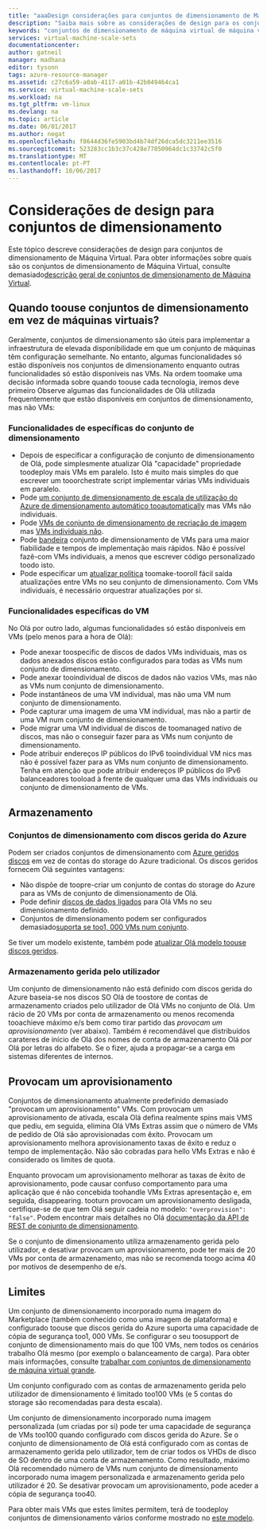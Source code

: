 ```yaml
---
title: "aaaDesign considerações para conjuntos de dimensionamento de Máquina Virtual do Azure | Microsoft Docs"
description: "Saiba mais sobre as considerações de design para os conjuntos de dimensionamento de Máquina Virtual do Azure"
keywords: "conjuntos de dimensionamento de máquina virtual de máquina virtual do Linux,"
services: virtual-machine-scale-sets
documentationcenter: 
author: gatneil
manager: madhana
editor: tysonn
tags: azure-resource-manager
ms.assetid: c27c6a59-a0ab-4117-a01b-42b049464ca1
ms.service: virtual-machine-scale-sets
ms.workload: na
ms.tgt_pltfrm: vm-linux
ms.devlang: na
ms.topic: article
ms.date: 06/01/2017
ms.author: negat
ms.openlocfilehash: f8644d36fe5903bd4b74df26dca5dc3211ee3516
ms.sourcegitcommit: 523283cc1b3c37c428e77850964dc1c33742c5f0
ms.translationtype: MT
ms.contentlocale: pt-PT
ms.lasthandoff: 10/06/2017
---
```

# <a name="design-considerations-for-scale-sets"></a>Considerações de design para conjuntos de dimensionamento
Este tópico descreve considerações de design para conjuntos de dimensionamento de Máquina Virtual. Para obter informações sobre quais são os conjuntos de dimensionamento de Máquina Virtual, consulte demasiado[descrição geral de conjuntos de dimensionamento de Máquina Virtual](virtual-machine-scale-sets-overview.md).

## <a name="when-toouse-scale-sets-instead-of-virtual-machines"></a>Quando toouse conjuntos de dimensionamento em vez de máquinas virtuais?
Geralmente, conjuntos de dimensionamento são úteis para implementar a infraestrutura de elevada disponibilidade em que um conjunto de máquinas têm configuração semelhante. No entanto, algumas funcionalidades só estão disponíveis nos conjuntos de dimensionamento enquanto outras funcionalidades só estão disponíveis nas VMs. Na ordem toomake uma decisão informada sobre quando toouse cada tecnologia, iremos deve primeiro Observe algumas das funcionalidades de Olá utilizada frequentemente que estão disponíveis em conjuntos de dimensionamento, mas não VMs:

### <a name="scale-set-specific-features"></a>Funcionalidades de específicas do conjunto de dimensionamento

- Depois de especificar a configuração de conjunto de dimensionamento de Olá, pode simplesmente atualizar Olá "capacidade" propriedade toodeploy mais VMs em paralelo. Isto é muito mais simples do que escrever um tooorchestrate script implementar várias VMs individuais em paralelo.
- Pode [um conjunto de dimensionamento de escala de utilização do Azure de dimensionamento automático tooautomatically](./virtual-machine-scale-sets-autoscale-overview.md) mas VMs não individuais.
- Pode [VMs de conjunto de dimensionamento de recriação de imagem](https://docs.microsoft.com/rest/api/virtualmachinescalesets/manage-a-vm) mas [VMs individuais não](https://docs.microsoft.com/rest/api/compute/virtualmachines).
- Pode [bandeira](./virtual-machine-scale-sets-design-overview.md) conjunto de dimensionamento de VMs para uma maior fiabilidade e tempos de implementação mais rápidos. Não é possível fazê-com VMs individuais, a menos que escrever código personalizado toodo isto.
- Pode especificar um [atualizar política](./virtual-machine-scale-sets-upgrade-scale-set.md) toomake-tooroll fácil saída atualizações entre VMs no seu conjunto de dimensionamento. Com VMs individuais, é necessário orquestrar atualizações por si.

### <a name="vm-specific-features"></a>Funcionalidades específicas do VM

No Olá por outro lado, algumas funcionalidades só estão disponíveis em VMs (pelo menos para a hora de Olá):

- Pode anexar toospecific de discos de dados VMs individuais, mas os dados anexados discos estão configurados para todas as VMs num conjunto de dimensionamento.
- Pode anexar tooindividual de discos de dados não vazios VMs, mas não as VMs num conjunto de dimensionamento.
- Pode instantâneos de uma VM individual, mas não uma VM num conjunto de dimensionamento.
- Pode capturar uma imagem de uma VM individual, mas não a partir de uma VM num conjunto de dimensionamento.
- Pode migrar uma VM individual de discos de toomanaged nativo de discos, mas não o conseguir fazer para as VMs num conjunto de dimensionamento.
- Pode atribuir endereços IP públicos do IPv6 tooindividual VM nics mas não é possível fazer para as VMs num conjunto de dimensionamento. Tenha em atenção que pode atribuir endereços IP públicos do IPv6 balanceadores tooload à frente de qualquer uma das VMs individuais ou conjunto de dimensionamento de VMs.

## <a name="storage"></a>Armazenamento

### <a name="scale-sets-with-azure-managed-disks"></a>Conjuntos de dimensionamento com discos gerida do Azure
Podem ser criados conjuntos de dimensionamento com [Azure geridos discos](../virtual-machines/windows/managed-disks-overview.md) em vez de contas do storage do Azure tradicional. Os discos geridos fornecem Olá seguintes vantagens:
- Não dispõe de toopre-criar um conjunto de contas do storage do Azure para as VMs de conjunto de dimensionamento de Olá.
- Pode definir [discos de dados ligados](virtual-machine-scale-sets-attached-disks.md) para Olá VMs no seu dimensionamento definido.
- Conjuntos de dimensionamento podem ser configurados demasiado[suporta se too1, 000 VMs num conjunto](virtual-machine-scale-sets-placement-groups.md). 

Se tiver um modelo existente, também pode [atualizar Olá modelo toouse discos geridos](virtual-machine-scale-sets-convert-template-to-md.md).

### <a name="user-managed-storage"></a>Armazenamento gerida pelo utilizador
Um conjunto de dimensionamento não está definido com discos gerida do Azure baseia-se nos discos SO Olá de toostore de contas de armazenamento criados pelo utilizador de Olá VMs no conjunto de Olá. Um rácio de 20 VMs por conta de armazenamento ou menos recomenda tooachieve máximo e/s bem como tirar partido das _provocam um aprovisionamento_ (ver abaixo). Também é recomendável que distribuídos carateres de início de Olá dos nomes de conta de armazenamento Olá por Olá por letras do alfabeto. Se o fizer, ajuda a propagar-se a carga em sistemas diferentes de internos. 


## <a name="overprovisioning"></a>Provocam um aprovisionamento
Conjuntos de dimensionamento atualmente predefinido demasiado "provocam um aprovisionamento" VMs. Com provocam um aprovisionamento de ativada, escala Olá defina realmente spins mais VMS que pediu, em seguida, elimina Olá VMs Extras assim que o número de VMs de pedido de Olá são aprovisionadas com êxito. Provocam um aprovisionamento melhora aprovisionamento taxas de êxito e reduz o tempo de implementação. Não são cobradas para hello VMs Extras e não é considerado os limites de quota.

Enquanto provocam um aprovisionamento melhorar as taxas de êxito de aprovisionamento, pode causar confuso comportamento para uma aplicação que é não concebida toohandle VMs Extras apresentação e, em seguida, disappearing. tooturn provocam um aprovisionamento desligada, certifique-se de que tem Olá seguir cadeia no modelo: `"overprovision": "false"`. Podem encontrar mais detalhes no Olá [documentação da API de REST de conjunto de dimensionamento](/rest/api/virtualmachinescalesets/create-or-update-a-set).

Se o conjunto de dimensionamento utiliza armazenamento gerida pelo utilizador, e desativar provocam um aprovisionamento, pode ter mais de 20 VMs por conta de armazenamento, mas não se recomenda toogo acima 40 por motivos de desempenho de e/s. 

## <a name="limits"></a>Limites
Um conjunto de dimensionamento incorporado numa imagem do Marketplace (também conhecido como uma imagem de plataforma) e configurado toouse que discos gerida do Azure suporta uma capacidade de cópia de segurança too1, 000 VMs. Se configurar o seu toosupport de conjunto de dimensionamento mais do que 100 VMs, nem todos os cenários trabalho Olá mesmo (por exemplo o balanceamento de carga). Para obter mais informações, consulte [trabalhar com conjuntos de dimensionamento de máquina virtual grande](virtual-machine-scale-sets-placement-groups.md). 

Um conjunto configurado com as contas de armazenamento gerida pelo utilizador de dimensionamento é limitado too100 VMs (e 5 contas do storage são recomendadas para desta escala).

Um conjunto de dimensionamento incorporado numa imagem personalizada (um criadas por si) pode ter uma capacidade de segurança de VMs too100 quando configurado com discos gerida do Azure. Se o conjunto de dimensionamento de Olá está configurado com as contas de armazenamento gerida pelo utilizador, tem de criar todos os VHDs de disco de SO dentro de uma conta de armazenamento. Como resultado, máximo Olá recomendado número de VMs num conjunto de dimensionamento incorporado numa imagem personalizada e armazenamento gerida pelo utilizador é 20. Se desativar provocam um aprovisionamento, pode aceder a cópia de segurança too40.

Para obter mais VMs que estes limites permitem, terá de toodeploy conjuntos de dimensionamento vários conforme mostrado no [este modelo](https://github.com/Azure/azure-quickstart-templates/tree/master/301-custom-images-at-scale).

